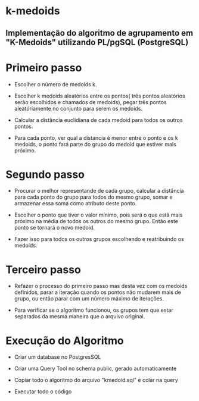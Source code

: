 # k-medoids
Implementação do algoritmo de agrupamento em "K-Medoids" utilizando PL/pgSQL (PostgreSQL)
--

# Primeiro passo 
  
  - Escolher o número de medoids k.

  - Escolher k medoids aleatórios entre os pontos( três pontos aleatórios serão escolhidos e chamados de medoids), pegar três pontos aleatóriamente no conjunto para serem os medoids.

 - Calcular a distância euclidiana de cada medoid para todos os outros pontos.

 - Para cada ponto, ver qual a distancia é menor entre o ponto e os k medoids, o ponto 
fará parte do grupo do medoid que estiver mais próximo.

# Segundo passo

- Procurar o melhor representande de cada grupo, calcular a distância para cada ponto do grupo para todos do mesmo grupo, somar e armazenar essa soma como atributo deste ponto.

- Escolher o ponto que tiver o valor mínimo, pois será o que estã mais próximo na média de todos os outros do mesmo grupo. Então este ponto se tornará o novo medoid.

- Fazer isso para todos os outros grupos escolhendo e reatribuindo os medoids.

# Terceiro passo

- Refazer o processo do primeiro passo mas desta vez com os medoids definidos, parar a iteração quando os pontos não mudarem mais de grupo, ou então parar com um número máximo de iterações.

- Para verificar se o algoritmo funcionou, os grupos tem que estar separados da mesma maneira que o arquivo original.

# Execução do Algoritmo

- Criar um database no PostgresSQL

- Criar uma Query Tool no schema public, gerado automaticamente

- Copiar todo o algoritmo do arquivo "kmedoid.sql" e colar na query

- Executar todo o código
